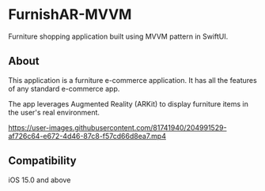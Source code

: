 # FurnishAR-MVVM
Furniture shopping application built using MVVM pattern in SwiftUI.

## About
This application is a furniture e-commerce application. It has all the features of any standard e-commerce app.

The app leverages Augmented Reality (ARKit) to display furniture items in the user's real environment.

https://user-images.githubusercontent.com/81741940/204991529-af726c64-e672-4d46-87c8-f57cd66d8ea7.mp4

## Compatibility
iOS 15.0 and above
